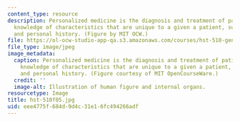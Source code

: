 ```yaml
---
content_type: resource
description: Personalized medicine is the diagnosis and treatment of patients using
  knowledge of characteristics that are unique to a given a patient, such as genotype
  and personal history. (Figure by MIT OCW.)
file: https://ol-ocw-studio-app-qa.s3.amazonaws.com/courses/hst-510-genomics-computing-economics-and-society-fall-2005/eee4775f684d9d4c31e16fc494266adf_hst-510f05.jpg
file_type: image/jpeg
image_metadata:
  caption: Personalized medicine is the diagnosis and treatment of patients using
    knowledge of characteristics that are unique to a given a patient, such as genotype
    and personal history. (Figure courtesy of MIT OpenCourseWare.)
  credit: ''
  image-alt: Illustration of human figure and internal organs.
resourcetype: Image
title: hst-510f05.jpg
uid: eee4775f-684d-9d4c-31e1-6fc494266adf
---
```

